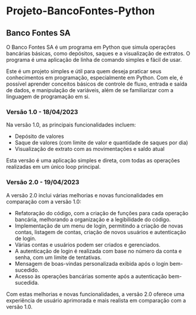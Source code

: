# Projeto-BancoFontes-Python 

## Banco Fontes SA

O Banco Fontes SA é um programa em Python que simula operações bancárias básicas, como depósitos, saques e a visualização de extratos. O programa é uma aplicação de linha de comando simples e fácil de usar.

Este é um projeto simples e útil para quem deseja praticar seus conhecimentos em programação, especialmente em Python. Com ele, é possível aprender conceitos básicos de controle de fluxo, entrada e saída de dados, e manipulação de variáveis, além de se familiarizar com a linguagem de programação em si.

### Versão 1.0 - 18/04/2023

Na versão 1.0, as principais funcionalidades incluem:

- Depósito de valores
- Saque de valores (com limite de valor e quantidade de saques por dia)
- Visualização de extrato com as movimentações e saldo atual

Esta versão é uma aplicação simples e direta, com todas as operações realizadas em um único loop principal.

### Versão 2.0 - 19/04/2023

A versão 2.0 inclui várias melhorias e novas funcionalidades em comparação com a versão 1.0:

- Refatoração do código, com a criação de funções para cada operação bancária, melhorando a organização e a legibilidade do código.
- Implementação de um menu de login, permitindo a criação de novas contas, listagem de contas, criação de novos usuários e autenticação de login.
- Várias contas e usuários podem ser criados e gerenciados.
- A autenticação de login é realizada com base no número da conta e senha, com um limite de tentativas.
- Mensagem de boas-vindas personalizada exibida após o login bem-sucedido.
- Acesso às operações bancárias somente após a autenticação bem-sucedida.

Com estas melhorias e novas funcionalidades, a versão 2.0 oferece uma experiência de usuário aprimorada e mais realista em comparação com a versão 1.0.

